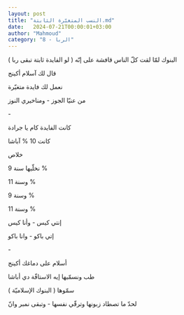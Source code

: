 ```yaml
---
layout: post
title: "النسب المتغيّرة الثابتة.md"
date:   2024-07-21T00:00:01+03:00
author: "Mahmoud"
category: "8 - الربا"
---
```

البنوك لمّا لقت كلّ الناس قافشة على إنّه ( لو الفايدة ثابتة
تبقى ربا )

قال لك آسلام أكينج

نعمل لك فايدة متغيّرة

من عنيّا الجوز - ومناخيري النوز

\-

كانت الفايدة كام يا جرادة

كانت 10 % آباشا

خلاص

نخلّيها سنة 9 %

وسنة 11 %

وسنة 9 %

وسنة 11 %

إنتي كيس - وأنا كيس

إتي باكو - وانا باكو

\-

أسلام على دماغك أكينج

طب ونسمّيها إيه الاستافّة دي أباشا

سمّوها ( البنوك الإسلاميّة )

لحدّ ما تصطاد زبونها وترقّي نفسها - وتبقى نمبر وانّ
